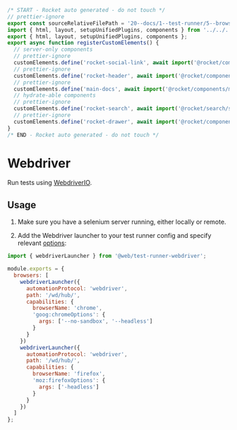 ```js server
/* START - Rocket auto generated - do not touch */
// prettier-ignore
export const sourceRelativeFilePath = '20--docs/1--test-runner/5--browser-launchers/80--webdriver.rocket.md';
import { html, layout, setupUnifiedPlugins, components } from '../../../recursive.data.js';
export { html, layout, setupUnifiedPlugins, components };
export async function registerCustomElements() {
  // server-only components
  // prettier-ignore
  customElements.define('rocket-social-link', await import('@rocket/components/social-link.js').then(m => m.RocketSocialLink));
  // prettier-ignore
  customElements.define('rocket-header', await import('@rocket/components/header.js').then(m => m.RocketHeader));
  // prettier-ignore
  customElements.define('main-docs', await import('@rocket/components/main-docs.js').then(m => m.MainDocs));
  // hydrate-able components
  // prettier-ignore
  customElements.define('rocket-search', await import('@rocket/search/search.js').then(m => m.RocketSearch));
  // prettier-ignore
  customElements.define('rocket-drawer', await import('@rocket/components/drawer.js').then(m => m.RocketDrawer));
}
/* END - Rocket auto generated - do not touch */
```

# Webdriver

Run tests using [WebdriverIO](https://webdriver.io).

## Usage

1. Make sure you have a selenium server running, either locally or remote.

2. Add the Webdriver launcher to your test runner config and specify relevant [options](https://webdriver.io/docs/options.html):

```js
import { webdriverLauncher } from '@web/test-runner-webdriver';

module.exports = {
  browsers: [
    webdriverLauncher({
      automationProtocol: 'webdriver',
      path: '/wd/hub/',
      capabilities: {
        browserName: 'chrome',
        'goog:chromeOptions': {
          args: ['--no-sandbox', '--headless']
        }
      }
    })
    webdriverLauncher({
      automationProtocol: 'webdriver',
      path: '/wd/hub/',
      capabilities: {
        browserName: 'firefox',
        'moz:firefoxOptions': {
          args: ['-headless']
        }
      }
    })
  ]
};
```
